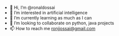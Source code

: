 - 👋 Hi, I’m @ronaldossai
- 👀 I’m interested in artificial intelligence
- 🌱 I’m currently learning as much as I can
- 💞️ I’m looking to collaborate on python, java projects
- 📫 How to reach me ronjjossai@gmail.com

<!---
ronaldossai/ronaldossai is a ✨ special ✨ repository because its `README.md` (this file) appears on your GitHub profile.
You can click the Preview link to take a look at your changes.
--->

